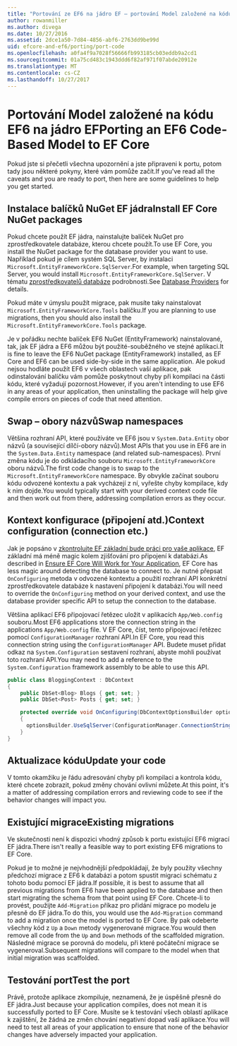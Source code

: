 ```yaml
---
title: "Portování ze EF6 na jádro EF – portování Model založené na kódu"
author: rowanmiller
ms.author: divega
ms.date: 10/27/2016
ms.assetid: 2dce1a50-7d84-4856-abf6-2763dd9be99d
uid: efcore-and-ef6/porting/port-code
ms.openlocfilehash: a0fa4f9a7028f56666fb993185cb03eddb9a2cd1
ms.sourcegitcommit: 01a75cd483c1943ddd6f82af971f07abde20912e
ms.translationtype: MT
ms.contentlocale: cs-CZ
ms.lasthandoff: 10/27/2017
---
```

# <a name="porting-an-ef6-code-based-model-to-ef-core"></a><span data-ttu-id="88e0e-102">Portování Model založené na kódu EF6 na jádro EF</span><span class="sxs-lookup"><span data-stu-id="88e0e-102">Porting an EF6 Code-Based Model to EF Core</span></span>

<span data-ttu-id="88e0e-103">Pokud jste si přečetli všechna upozornění a jste připraveni k portu, potom tady jsou některé pokyny, které vám pomůže začít.</span><span class="sxs-lookup"><span data-stu-id="88e0e-103">If you've read all the caveats and you are ready to port, then here are some guidelines to help you get started.</span></span>

## <a name="install-ef-core-nuget-packages"></a><span data-ttu-id="88e0e-104">Instalace balíčků NuGet EF jádra</span><span class="sxs-lookup"><span data-stu-id="88e0e-104">Install EF Core NuGet packages</span></span>

<span data-ttu-id="88e0e-105">Pokud chcete použít EF jádra, nainstalujte balíček NuGet pro zprostředkovatele databáze, kterou chcete použít.</span><span class="sxs-lookup"><span data-stu-id="88e0e-105">To use EF Core, you install the NuGet package for the database provider you want to use.</span></span> <span data-ttu-id="88e0e-106">Například pokud je cílem systém SQL Server, by instalaci `Microsoft.EntityFrameworkCore.SqlServer`.</span><span class="sxs-lookup"><span data-stu-id="88e0e-106">For example, when targeting SQL Server, you would install `Microsoft.EntityFrameworkCore.SqlServer`.</span></span> <span data-ttu-id="88e0e-107">V tématu [zprostředkovatelů databáze](../../core/providers/index.md) podrobnosti.</span><span class="sxs-lookup"><span data-stu-id="88e0e-107">See [Database Providers](../../core/providers/index.md) for details.</span></span>

<span data-ttu-id="88e0e-108">Pokud máte v úmyslu použít migrace, pak musíte taky nainstalovat `Microsoft.EntityFrameworkCore.Tools` balíčku.</span><span class="sxs-lookup"><span data-stu-id="88e0e-108">If you are planning to use migrations, then you should also install the `Microsoft.EntityFrameworkCore.Tools` package.</span></span>

<span data-ttu-id="88e0e-109">Je v pořádku nechte balíček EF6 NuGet (EntityFramework) nainstalované, tak, jak EF jádra a EF6 můžou být použité-souběžného ve stejné aplikaci.</span><span class="sxs-lookup"><span data-stu-id="88e0e-109">It is fine to leave the EF6 NuGet package (EntityFramework) installed, as EF Core and EF6 can be used side-by-side in the same application.</span></span> <span data-ttu-id="88e0e-110">Ale pokud nejsou hodláte použít EF6 v všech oblastech vaší aplikace, pak odinstalování balíčku vám pomůže poskytnout chyby při kompilaci na části kódu, které vyžadují pozornost.</span><span class="sxs-lookup"><span data-stu-id="88e0e-110">However, if you aren't intending to use EF6 in any areas of your application, then uninstalling the package will help give compile errors on pieces of code that need attention.</span></span>

## <a name="swap-namespaces"></a><span data-ttu-id="88e0e-111">Swap – obory názvů</span><span class="sxs-lookup"><span data-stu-id="88e0e-111">Swap namespaces</span></span>

<span data-ttu-id="88e0e-112">Většina rozhraní API, které používáte ve EF6 jsou v `System.Data.Entity` obor názvů (a související dílčí-obory názvů).</span><span class="sxs-lookup"><span data-stu-id="88e0e-112">Most APIs that you use in EF6 are in the `System.Data.Entity` namespace (and related sub-namespaces).</span></span> <span data-ttu-id="88e0e-113">První změna kódu je do odkládacího souboru `Microsoft.EntityFrameworkCore` oboru názvů.</span><span class="sxs-lookup"><span data-stu-id="88e0e-113">The first code change is to swap to the `Microsoft.EntityFrameworkCore` namespace.</span></span> <span data-ttu-id="88e0e-114">By obvykle začínat souboru kódu odvozené kontextu a pak vycházejí z ní, vyřešte chyby kompilace, kdy k nim dojde.</span><span class="sxs-lookup"><span data-stu-id="88e0e-114">You would typically start with your derived context code file and then work out from there, addressing compilation errors as they occur.</span></span>

## <a name="context-configuration-connection-etc"></a><span data-ttu-id="88e0e-115">Kontext konfigurace (připojení atd.)</span><span class="sxs-lookup"><span data-stu-id="88e0e-115">Context configuration (connection etc.)</span></span>

<span data-ttu-id="88e0e-116">Jak je popsáno v [zkontrolujte EF základní bude práci pro vaše aplikace](ensure-requirements.md), EF základní má méně magic kolem zjišťování pro připojení k databázi.</span><span class="sxs-lookup"><span data-stu-id="88e0e-116">As described in [Ensure EF Core Will Work for Your Application](ensure-requirements.md), EF Core has less magic around detecting the database to connect to.</span></span> <span data-ttu-id="88e0e-117">Je nutné přepsat `OnConfiguring` metoda v odvozené kontextu a použití rozhraní API konkrétní zprostředkovatele databáze k nastavení připojení k databázi.</span><span class="sxs-lookup"><span data-stu-id="88e0e-117">You will need to override the `OnConfiguring` method on your derived context, and use the database provider specific API to setup the connection to the database.</span></span>

<span data-ttu-id="88e0e-118">Většina aplikací EF6 připojovací řetězec uložit v aplikacích `App/Web.config` souboru.</span><span class="sxs-lookup"><span data-stu-id="88e0e-118">Most EF6 applications store the connection string in the applications `App/Web.config` file.</span></span> <span data-ttu-id="88e0e-119">V EF Core, číst, tento připojovací řetězec pomocí `ConfigurationManager` rozhraní API.</span><span class="sxs-lookup"><span data-stu-id="88e0e-119">In EF Core, you read this connection string using the `ConfigurationManager` API.</span></span> <span data-ttu-id="88e0e-120">Budete muset přidat odkaz na `System.Configuration` sestavení rozhraní, abyste mohli používat toto rozhraní API.</span><span class="sxs-lookup"><span data-stu-id="88e0e-120">You may need to add a reference to the `System.Configuration` framework assembly to be able to use this API.</span></span>

``` csharp
public class BloggingContext : DbContext
{
    public DbSet<Blog> Blogs { get; set; }
    public DbSet<Post> Posts { get; set; }

    protected override void OnConfiguring(DbContextOptionsBuilder optionsBuilder)
    {
      optionsBuilder.UseSqlServer(ConfigurationManager.ConnectionStrings["BloggingDatabase"].ConnectionString);
    }
}
```

## <a name="update-your-code"></a><span data-ttu-id="88e0e-121">Aktualizace kódu</span><span class="sxs-lookup"><span data-stu-id="88e0e-121">Update your code</span></span>

<span data-ttu-id="88e0e-122">V tomto okamžiku je řádu adresování chyby při kompilaci a kontrola kódu, které chcete zobrazit, pokud změny chování ovlivní můžete.</span><span class="sxs-lookup"><span data-stu-id="88e0e-122">At this point, it's a matter of addressing compilation errors and reviewing code to see if the behavior changes will impact you.</span></span>

## <a name="existing-migrations"></a><span data-ttu-id="88e0e-123">Existující migrace</span><span class="sxs-lookup"><span data-stu-id="88e0e-123">Existing migrations</span></span>

<span data-ttu-id="88e0e-124">Ve skutečnosti není k dispozici vhodný způsob k portu existující EF6 migrací EF jádra.</span><span class="sxs-lookup"><span data-stu-id="88e0e-124">There isn't really a feasible way to port existing EF6 migrations to EF Core.</span></span>

<span data-ttu-id="88e0e-125">Pokud je to možné je nejvhodnější předpokládají, že byly použity všechny předchozí migrace z EF6 k databázi a potom spustit migraci schématu z tohoto bodu pomocí EF jádra.</span><span class="sxs-lookup"><span data-stu-id="88e0e-125">If possible, it is best to assume that all previous migrations from EF6 have been applied to the database and then start migrating the schema from that point using EF Core.</span></span> <span data-ttu-id="88e0e-126">Chcete-li to provést, použijte `Add-Migration` příkaz pro přidání migrace po modelu je přesně do EF jádra.</span><span class="sxs-lookup"><span data-stu-id="88e0e-126">To do this, you would use the `Add-Migration` command to add a migration once the model is ported to EF Core.</span></span> <span data-ttu-id="88e0e-127">By pak odeberte všechny kód z `Up` a `Down` metody vygenerované migrace.</span><span class="sxs-lookup"><span data-stu-id="88e0e-127">You would then remove all code from the `Up` and `Down` methods of the scaffolded migration.</span></span> <span data-ttu-id="88e0e-128">Následné migrace se porovná do modelu, při které počáteční migrace se vygeneroval.</span><span class="sxs-lookup"><span data-stu-id="88e0e-128">Subsequent migrations will compare to the model when that initial migration was scaffolded.</span></span>

## <a name="test-the-port"></a><span data-ttu-id="88e0e-129">Testování port</span><span class="sxs-lookup"><span data-stu-id="88e0e-129">Test the port</span></span>

<span data-ttu-id="88e0e-130">Právě, protože aplikace zkompiluje, neznamená, že je úspěšně přesně do EF jádra.</span><span class="sxs-lookup"><span data-stu-id="88e0e-130">Just because your application compiles, does not mean it is successfully ported to EF Core.</span></span> <span data-ttu-id="88e0e-131">Musíte se k testování všech oblastí aplikace k zajištění, že žádná ze změn chování negativní dopad vaší aplikace.</span><span class="sxs-lookup"><span data-stu-id="88e0e-131">You will need to test all areas of your application to ensure that none of the behavior changes have adversely impacted your application.</span></span>
